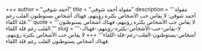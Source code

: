 +++
author = "أحمد شوقي"
title = "مقولة أحمد شوقي"
description = '''مقولة أحمد شوقي: لا يقاس حب الأشخاص بكثرة رؤيتهم، فهناك أشخاص يستوطنون القلب رغم قلة اللقاء.'''
quote = '''لا يقاس حب الأشخاص بكثرة رؤيتهم، فهناك أشخاص يستوطنون القلب رغم قلة اللقاء.'''
slug = '''لا-يقاس-حب-الأشخاص-بكثرة-رؤيتهم،-فهناك-أشخاص-يستوطنون-القلب-رغم-قلة-اللقاء'''
+++
لا يقاس حب الأشخاص بكثرة رؤيتهم، فهناك أشخاص يستوطنون القلب رغم قلة اللقاء.
